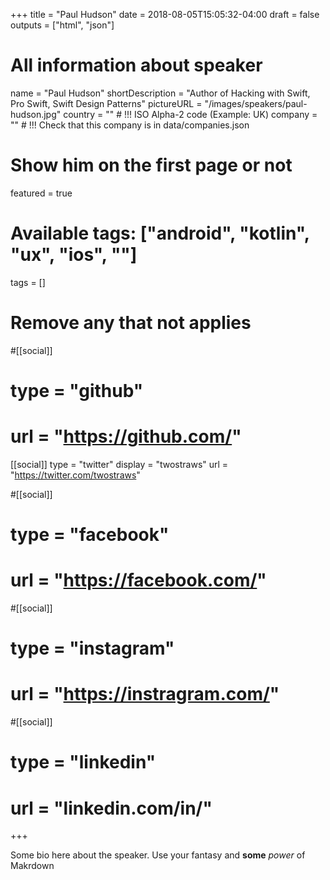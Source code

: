 +++
title = "Paul Hudson"
date = 2018-08-05T15:05:32-04:00
draft = false
outputs = ["html", "json"]

# All information about speaker
name = "Paul Hudson"
shortDescription = "Author of Hacking with Swift, Pro Swift, Swift Design Patterns"
pictureURL = "/images/speakers/paul-hudson.jpg"
country = "" # !!! ISO Alpha-2 code (Example: UK)
company = "" # !!! Check that this company is in data/companies.json

# Show him on the first page or not
featured = true

# Available tags: ["android", "kotlin", "ux", "ios", ""]
tags = []

# Remove any that not applies
#[[social]]
#  type = "github"
#  url = "https://github.com/<username>"

[[social]]
  type = "twitter"
  display = "twostraws"
  url = "https://twitter.com/twostraws"

#[[social]]
#  type = "facebook"
#  url = "https://facebook.com/<username>"

#[[social]]
#  type = "instagram"
#  url = "https://instragram.com/<username>"

#[[social]]
#  type = "linkedin"
#  url = "linkedin.com/in/<username>"

+++

Some bio here about the speaker. Use your fantasy and **some** _power_ of Makrdown
